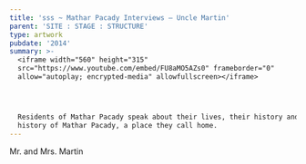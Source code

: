 ```yaml
---
title: 'sss ~ Mathar Pacady Interviews – Uncle Martin'
parent: 'SITE : STAGE : STRUCTURE'
type: artwork
pubdate: '2014'
summary: >-
  <iframe width="560" height="315"
  src="https://www.youtube.com/embed/FU8aMO5AZs0" frameborder="0"
  allow="autoplay; encrypted-media" allowfullscreen></iframe>




  Residents of Mathar Pacady speak about their lives, their history and the
  history of Mathar Pacady, a place they call home.
---
```

Mr. and Mrs. Martin
